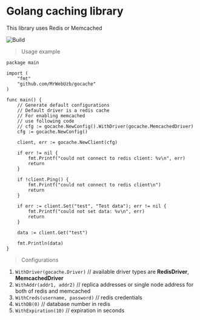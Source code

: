 # Golang caching library

This library uses Redis or Memcached

![Build](https://github.com/MrWebUzb/gocache/actions/workflows/test.yml/badge.svg)

> Usage example

```golang
package main

import (
    "fmt"
    "github.com/MrWebUzb/gocache"
)

func main() {
    // Generate default configurations
    // Default driver is a redis cache
    // For enabling memcached
    // use following code
    // cfg := gocache.NewConfig().WithDriver(gocache.MemcachedDriver)
    cfg := gocache.NewConfig()

    client, err := gocache.NewClient(cfg)

    if err != nil {
        fmt.Printf("could not connect to redis client: %v\n", err)
        return
    }

    if !client.Ping() {
        fmt.Printf("could not connect to redis client\n")
        return
    }

    if err := client.Set("test", "Test data"); err != nil {
        fmt.Printf("could not set data: %v\n", err)
        return
    }

    data := client.Get("test")

    fmt.Println(data)
}
```

> Configurations

1. `WithDriver(gocache.Driver)` // available driver types are **RedisDriver**, **MemcachedDriver**
2. `WithAddr(addr1, addr2)` // replica addresses or single node address for both of redis and memcached
3. `WithCreds(username, password)` // redis credentials
4. `WithDB(0)` // database number in redis
5. `WithExpiration(10)` // expiration in seconds
